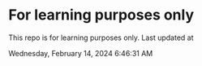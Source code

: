 # For learning purposes only
This repo is for learning purposes only.
Last updated at

Wednesday, February 14, 2024 6:46:31 AM

